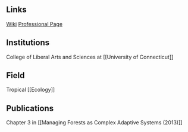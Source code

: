 ## Links 
[Wiki](https://en.wikipedia.org/wiki/Robin_Chazdon)
[Professional Page](https://hydrodictyon.eeb.uconn.edu/people/chazdon/)
## Institutions
College of Liberal Arts and Sciences at [[University of Connecticut]]
## Field
Tropical [[Ecology]]
## Publications
Chapter 3 in [[Managing Forests as Complex Adaptive Systems (2013)]]
